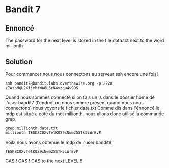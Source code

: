 # Bandit 7

## Ennoncé

The password for the next level is stored in the file data.txt next to the word millionth

## Solution

Pour commencer nous nous connectons au serveur ssh encore une fois!

	ssh bandit7@bandit.labs.overthewire.org -p 2220
	z7WtoNQU2XfjmMtWA8u5rN4vzqu4v99S

Quand nous sommes connecté si on fais un ls dans le dossier home de l'user bandit7 (l'endroit ou nous somme présent quand nous nous connectons) nous voyons le fichier data.txt
Comme dis dans l'énnoncé le mdp est situé a coté du mot millionth, nous allons donc utilisé la commande grep

	grep millionth data.txt
	millionth TESKZC0XvTetK0S9xNwm25STk5iWrBvP

Voilà nous avons obtenue le mdp de l'user bandit8 

	TESKZC0XvTetK0S9xNwm25STk5iWrBvP

GAS ! GAS ! GAS to the next LEVEL !!